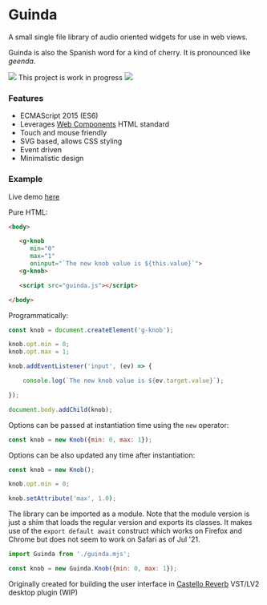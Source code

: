 # Guinda

A small single file library of audio oriented widgets for use in web views.

Guinda is also the Spanish word for a kind of cherry. It is pronounced like *geenda*.

![](http://textfiles.com/underconstruction/AtAthensOracle1388imagesconstruct.gif) This project is work in progress ![](http://textfiles.com/underconstruction/AtAthensOracle1388imagesconstruct.gif)

### Features

* ECMAScript 2015 (ES6)
* Leverages [Web Components](https://developer.mozilla.org/en-US/docs/Web/Web_Components) HTML standard
* Touch and mouse friendly
* SVG based, allows CSS styling
* Event driven
* Minimalistic design

### Example

Live demo [here](https://raw.githack.com/lucianoiam/guinda/master/demo.html)

Pure HTML:

```HTML
<body>

   <g-knob
      min="0"
      max="1"
      oninput="`The new knob value is ${this.value}`">
   <g-knob>

   <script src="guinda.js"></script>

</body>
```

Programmatically:

```JavaScript
const knob = document.createElement('g-knob');

knob.opt.min = 0;
knob.opt.max = 1;

knob.addEventListener('input', (ev) => {

    console.log(`The new knob value is ${ev.target.value}`);

});

document.body.addChild(knob);
```

Options can be passed at instantiation time using the `new` operator:

```JavaScript
const knob = new Knob({min: 0, max: 1});
```

Options can be also updated any time after instantiation:

```JavaScript
const knob = new Knob();

knob.opt.min = 0;

knob.setAttribute('max', 1.0);

```

The library can be imported as a module. Note that the module version is just a
shim that loads the regular version and exports its classes. It makes use of the
`export default await` construct which works on Firefox and Chrome but does not
seem to work on Safari as of Jul '21.
```JavaScript
import Guinda from './guinda.mjs';

const knob = new Guinda.Knob({min: 0, max: 1});
```

Originally created for building the user interface in [Castello Reverb](https://github.com/lucianoiam/castello-rev) VST/LV2 desktop plugin (WIP)
